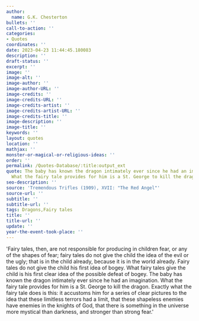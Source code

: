 ```yaml
---
author:
  name: G.K. Chesterton
bullets: ''
call-to-action: ''
categories:
- Quotes
coordinates: ''
date: 2023-04-23 11:44:45.180083
description: ''
draft-status: ''
excerpt: ''
image: ''
image-alt: ''
image-author: ''
image-author-URL: ''
image-credits: ''
image-credits-URL: ''
image-credits-artist: ''
image-credits-artist-URL: ''
image-credits-title: ''
image-description: ''
image-title: ''
keywords: ''
layout: quotes
location: ''
mathjax: ''
monster-or-magical-or-religious-ideas: ''
order: ''
permalink: /Quotes-Database/:title:output_ext
quote: The baby has known the dragon intimately ever since he had an imagination.
  What the fairy tale provides for him is a St. George to kill the dragon.
seo-description: ''
source: 'Tremendous Trifles (1909), XVII: "The Red Angel"'
source-url: ''
subtitle: ''
subtitle-url: ''
tags: Dragons,Fairy tales
title: ''
title-url: ''
update: ''
year-the-event-took-place: ''
---
```


'Fairy tales, then, are not responsible for producing in children fear, or any of the shapes of fear; fairy tales do not give the child the idea of the evil or the ugly; that is in the child already, because it is in the world already. Fairy tales do not give the child his first idea of bogey. What fairy tales give the child is his first clear idea of the possible defeat of bogey. The baby has known the  dragon intimately ever since he had an imagination. What the fairy tale provides for him is a St. George to kill the dragon. Exactly what the fairy tale does is this: it accustoms him for a series of clear pictures to the idea that these limitless terrors had a limit, that these shapeless enemies have enemies in the knights of  God, that there is something in the universe more mystical than darkness, and stronger than strong fear.'